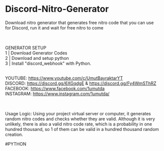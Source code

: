 # Discord-Nitro-Generator
Download nitro generator that generates free nitro code that you can use for Discord, run it and wait for free nitro to come

<br><br>
GENERATOR SETUP<br>
1 | Download Generator Codes<br>
2 | Download and setup python<br>
3 | Install "discord_webhook" with Python.<br><br>

YOUTUBE: https://www.youtube.com/c/UmutBayraktarYT<br>
DISCORD: https://discord.gg/6XGqdgE & https://discord.gg/Fy4WmSThRZ<br>
FACEBOOK: https://www.facebook.com/1umutda<br>
INSTAGRAM: https://www.instagram.com/1umutda/<br><br><br>


Usage Logic: Using your project virtual server or computer, it generates random nitro codes and checks whether they are valid. Although it is very unlikely, there is also a valid nitro code rate, which is a probability in one hundred thousand, so 1 of them can be valid in a hundred thousand random creation.<br>

#PYTHON
